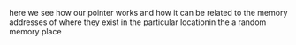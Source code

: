here we see how our pointer works and how it can be related to the memory addresses of where they exist in the particular locationin the a random memory place

